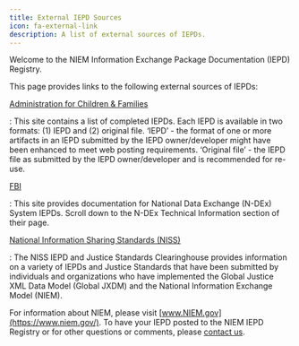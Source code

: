 ```yaml
---
title: External IEPD Sources
icon: fa-external-link
description: A list of external sources of IEPDs.
---
```


Welcome to the NIEM Information Exchange Package Documentation (IEPD) Registry. 

This page provides links to the following external sources of IEPDs:

[Administration for Children & Families](https://www.acf.hhs.gov/completed-information-exchange-packet-documentation-iepd)

:   This site contains a list of completed IEPDs. Each IEPD is available in two formats: (1) IEPD and (2) original file. ‘IEPD’ - the format of one or more artifacts in an IEPD submitted by the IEPD owner/developer might have been enhanced to meet web posting requirements. ‘Original file’ - the IEPD file as submitted by the IEPD owner/developer and is recommended for re-use.

[FBI](https://www.fbi.gov/services/cjis/ndex)

:   This site provides documentation for National Data Exchange (N-DEx) System IEPDs. Scroll down to the N-DEx Technical Information section of their page.

[National Information Sharing Standards (NISS)](https://it.ojp.gov/NISS/)

:   The NISS IEPD and Justice Standards Clearinghouse provides information on a variety of IEPDs and Justice Standards that have been submitted by individuals and organizations who have implemented the Global Justice XML Data Model (Global JXDM) and the National Information Exchange Model (NIEM).

For information about NIEM, please visit [www.NIEM.gov](https://www.niem.gov/). To have your IEPD posted to the NIEM IEPD Registry or for other questions or comments, please [contact us](https://www.niem.gov/contact-us). 
